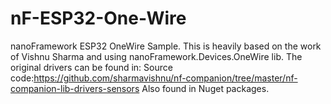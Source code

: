 # nF-ESP32-One-Wire

nanoFramework ESP32 OneWire Sample. This is heavily based on the work of Vishnu Sharma and using nanoFramework.Devices.OneWire lib.
The original drivers can be found in: Source code:https://github.com/sharmavishnu/nf-companion/tree/master/nf-companion-lib-drivers-sensors Also found in Nuget packages.
